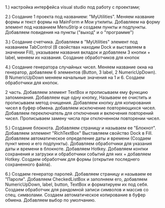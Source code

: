 1.) настройка интерфейса visual studio под работу с проектами;

2.) Создание 1 проекта под названием: "MyUtilities". Меняем название формы и текст формы на MainForm
 и Мои утилиты. Добавляем на форму элемент под названием MenuStrip и создаем пункты и подпункты. Добавляем повидения на пункты ("выход" и о "программе")

3.) Создание счетчика. Добавляем в "MyUtilities" элемент под названием TabControl (В свойствах находим Dock и выставляем в значении Fill), указываем названия вкладок и
добавляем 3 кнопки + label, меняем их названия. Создание обработчиков для кнопок

4.) Создание генератора случайных чисел. Меняем название окна на генератор, добавляем 6 элементов (Button, 3 label, 2 NumericUpDown). В  NumericUpDown меняем начальные
значения на 1 и 6. Создаем обработчики для кнопок. 

 2 часть. Добавляем элемент TextBox и прописываем ему функцию запоминания. Добавляем еще одну кнопку, Называем ее очистить и прописываем метод очищения. Добавляем кнопку
 для копирования чисел в буфер обмена. добавляем исключение повторяющихся чисел. Добавляем переключатель для отключения и включения повторений чисел. Прописываем замену
 числа при отключенном повторении чисел.

5.) Создание блокнота. Добавляем страницу и называем ее "Блокнот". Добавляем эллемент "RichTextBox" Выставляем свойство Dock в Fill. Добавляем автоматическое определение даты и времени (Создаем пункт меню и его подпункты). Добавляем обработчики для указания даты и времени в блокноте. Добавляем Hotkey. Добавляем конпки сохранения и загрузки и обработчики событий для них + добавляем Hotkey. Создаем обработчик для формы (открытие последнего сохраненного файла).

6.) Создаем генератор паролей. Добавляем страницу и называем ее "Пароли". Добавляем CheckedListBox и заполняем его, добавляем NumericUpDown, label, button, TextBox и форматируем их под себя. Создаем обработчик для рандомной записи символов и массив со спец. символами. Создаем автоматическое копирование в буфер обмена. Добавляем выбор по умолчанию.
